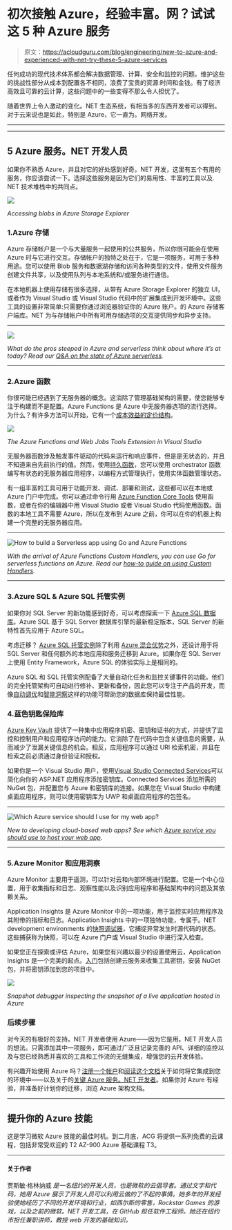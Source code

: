 # 初次接触 Azure，经验丰富。网？试试这 5 种 Azure 服务

> 原文：<https://acloudguru.com/blog/engineering/new-to-azure-and-experienced-with-net-try-these-5-azure-services>

任何成功的现代技术体系都会解决数据管理、计算、安全和监控的问题。维护这些的挑战性部分从成本到配置各不相同，浪费了宝贵的资源:时间和金钱。有了经济高效且可靠的云计算，这些问题中的一些变得不那么令人担忧了。

随着世界上令人激动的变化。NET 生态系统，有相当多的东西开发者可以得到。对于云来说也是如此，特别是 Azure，它一直为。网络开发。

* * *

* * *

## 5 Azure 服务。NET 开发人员

如果你不熟悉 Azure，并且对它的好处感到好奇。NET 开发，这里有五个有用的服务，你应该尝试一下。选择这些服务是因为它们的易用性、丰富的工具以及. NET 技术堆栈中的共同点。

![](img/16ec18d86f4e167d324f866a9972ecb6.png)

*Accessing blobs in Azure Storage Explorer*

### 1.Azure 存储

Azure 存储帐户是一个与大量服务一起使用的公共服务，所以你很可能会在使用 Azure 时与它进行交互。存储帐户的独特之处在于，它是一项服务，可用于多种用途。您可以使用 Blob 服务和数据湖存储和访问各种类型的文件，使用文件服务创建文件共享，以及使用队列与本地系统和/或服务进行通信。

在本地机器上使用存储有很多选择，从带有 Azure Storage Explorer 的独立 UI，或者作为 Visual Studio 或 Visual Studio 代码中的扩展集成到开发环境中。这些工具的设置非常简单:只需要你通过浏览器验证你的 Azure 账户。的 Azure 存储客户端库。NET 为与存储帐户中所有可用存储选项的交互提供同步和异步支持。

* * *

![](img/593de2f02fbe2d09fb867a3717f01afa.png)

*What do the pros steeped in Azure and serverless think about where it’s at today? Read our [Q&A on the state of Azure serverless](https://acloudguru.com/blog/engineering/qa-the-state-of-azure-serverless).*

* * *

### 2.Azure 函数

你很可能已经遇到了无服务器的概念。这消除了管理基础架构的需要，使您能够专注于构建而不是配置。Azure Functions 是 Azure 中无服务器选项的流行选择。为什么？有许多方法可以开始，它有一个[成本效益的定价结构](https://azure.microsoft.com/en-us/pricing/calculator/?service=functions)。

![](img/dfab0ffb7e87618a6a88c2f1a1c7cb37.png)

*The Azure Functions and Web Jobs Tools Extension in Visual Studio*

无服务器函数涉及触发事件驱动的代码来运行和响应事件，但是是无状态的，并且不知道来自先前执行的值。然而，使用[持久函数](https://docs.microsoft.com/en-us/azure/azure-functions/durable/durable-functions-overview?tabs=csharp&WT.mc_id=dotnet-13637-jasmineg)，您可以使用 orchestrator 函数编写有状态的无服务器应用程序，以编程方式管理执行，使用实体函数管理状态。

有一组丰富的工具可用于功能开发、调试、部署和测试，这些都可以在本地或 Azure 门户中完成。你可以通过命令行用 [Azure Function Core Tools](https://docs.microsoft.com/en-us/azure/azure-functions/functions-run-local?WT.mc_id=dotnet-13637-jasmineg) 使用函数，或者在你的编辑器中用 Visual Studio 或者 Visual Studio 代码使用函数。函数的本地工具不需要 Azure，所以在发布到 Azure 之前，你可以在你的机器上构建一个完整的无服务器应用。

* * *

![How to build a Serverless app using Go and Azure Functions](img/d27779a5ebbf16a3f320fef4a61fc4bf.png)

*With the arrival of Azure Functions Custom Handlers, you can use Go for serverless functions on Azure. Read our [how-to guide on using Custom Handlers](https://acloudguru.com/blog/engineering/how-to-build-a-serverless-app-using-go-and-azure-functions).*

* * *

### 3.Azure SQL & Azure SQL 托管实例

如果你对 SQL Server 的新功能感到好奇，可以考虑探索一下 [Azure SQL 数据库](https://docs.microsoft.com/en-us/azure/azure-sql/database/sql-database-paas-overview?WT.mc_id=dotnet-13637-jasmineg)。Azure SQL 基于 SQL Server 数据库引擎的最新稳定版本，SQL Server 的新特性首先应用于 Azure SQL。

考虑迁移？ [Azure SQL 托管实例](https://docs.microsoft.com/en-us/azure/azure-sql/managed-instance/sql-managed-instance-paas-overview?WT.mc_id=dotnet-13637-jasmineg)除了利用 [Azure 混合优势](https://azure.microsoft.com/en-us/pricing/hybrid-benefit/?WT.mc_id=dotnet-13637-jasmineg)之外，还设计用于将 SQL Server 和任何额外的本地应用和服务迁移到 Azure。如果你在 SQL Server 上使用 Entity Framework，Azure SQL 的体验实际上是相同的。

Azure SQL 和 SQL 托管实例配备了大量自动化任务和监控关键事件的功能。他们的完全托管架构可自动进行修补、更新和备份，因此您可以专注于产品的开发，而像[自动调优](https://docs.microsoft.com/en-us/azure/azure-sql/database/automatic-tuning-overview?WT.mc_id=dotnet-13637-jasmineg)和[智能洞察](https://docs.microsoft.com/en-us/azure/azure-sql/database/intelligent-insights-overview?WT.mc_id=dotnet-13637-jasmineg)这样的功能可帮助您的数据库保持最佳性能。

### 4.蓝色钥匙保险库

[Azure Key Vault](https://docs.microsoft.com/en-us/azure/key-vault/general/overview?WT.mc_id=dotnet-13637-jasmineg) 提供了一种集中应用程序机密、密钥和证书的方式，并提供了监控和控制用户和应用程序访问的能力。它消除了在代码中包含关键信息的需要，从而减少了泄漏关键信息的机会。相反，应用程序可以通过 URI 检索机密，并且在检索之前必须通过身份验证和授权。

如果你是一个 Visual Studio 用户，使用[Visual Studio Connected Services](https://docs.microsoft.com/en-us/azure/key-vault/general/vs-key-vault-add-connected-service)可以简化向你的 ASP.NET 应用程序添加密钥库。Connected Services 添加所需的 NuGet 包，并配置您与 Azure 和密钥库的连接。如果您在 Visual Studio 中构建桌面应用程序，则可以使用密钥库为 UWP 和桌面应用程序的包签名。

* * *

![Which Azure service should I use for my web app?](img/576bcf8ae463e11a4a8bf0f20eb9d7d5.png)

*New to developing cloud-based web apps? See which [Azure service you should use to host your web app](https://acloudguru.com/blog/engineering/which-azure-service-should-i-use-to-host-my-web-app).*

* * *

### 5.Azure Monitor 和应用洞察

Azure Monitor 主要用于遥测，可以针对云和内部环境进行配置。它是一个中心位置，用于收集指标和日志、观察性能以及识别应用程序和基础架构中的问题及其依赖关系。

Application Insights 是 Azure Monitor 中的一项功能，用于监控实时应用程序及其附带的指标和日志。Application Insights 中的一项独特功能，专属于。NET development environments 的[快照调试器](https://docs.microsoft.com/en-us/azure/azure-monitor/app/snapshot-debugger)，它捕捉异常发生时源代码的状态。这些捕获称为快照，可以在 Azure 门户或 Visual Studio 中进行深入检查。

如果您正在探索或评估 Azure，如果您有兴趣以最少的设置使用云，Application Insights 是一个完美的起点。[入门](https://docs.microsoft.com/en-us/azure/azure-monitor/app/asp-net-core)包括创建云服务来收集工具密钥，安装 NuGet 包，并将密钥添加到您的项目中。

![](img/0e7888f7d139449d900565426ff560ad.png)

*Snapshot debugger inspecting the snapshot of a live application hosted in Azure*

### 后续步骤

对今天的有极好的支持。NET 开发者使用 Azure——因为它是用。NET 开发人员的想法。只需添加其中一项服务，即可通过广泛且记录完善的 API、详细的监控以及与您已经熟悉并喜欢的工具和工作流的无缝集成，增强您的云开发体验。

有兴趣开始使用 Azure 吗？[注册一个帐户](https://azure.microsoft.com/free/?WT.mc_id=dotnet-13637-jasmineg)和[阅读这个文档](https://docs.microsoft.com/en-us/dotnet/azure/intro?WT.mc_id=dotnet-13637-jasmineg#application-development-scenarios-on-azure)关于如何将它集成到您的环境中——以及关于的[关键 Azure 服务。NET 开发者](https://docs.microsoft.com/en-us/dotnet/azure/key-azure-services?WT.mc_id=dotnet-13637-jasmineg)。如果你对 Azure 有经验，并准备好计划你的迁移，浏览 Azure 架构文档。

* * *

## **提升你的 Azure 技能**

这是学习微软 Azure 技能的最佳时机。到二月底，ACG 将提供一系列免费的云课程，包括非常受欢迎的 T2 AZ-900 Azure 基础课程 T3。

* * *

#### 关于作者

贾斯敏·格林纳威 *是一名纽约的开发人员，也是微软的云倡导者。通过文字和代码，她用 Azure 展示了开发人员可以利用云做的了不起的事情。她多年的开发经验使她经历了不同的开发环境和行业，如西尔斯的零售，Rockstar Games 的游戏，以及之前的微软。NET 开发工具，在 GitHub 担任软件工程师。她还在纽约市担任兼职讲师，教授 web 开发的基础知识。*
